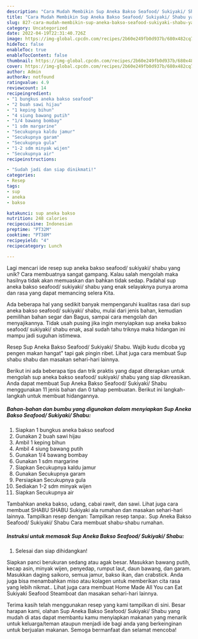 ```yaml
---
description: "Cara Mudah Membikin Sup Aneka Bakso Seafood/ Sukiyaki/ Shabu yang Lezat"
title: "Cara Mudah Membikin Sup Aneka Bakso Seafood/ Sukiyaki/ Shabu yang Lezat"
slug: 827-cara-mudah-membikin-sup-aneka-bakso-seafood-sukiyaki-shabu-yang-lezat
category: Uncategorized
date: 2022-04-19T22:31:40.726Z
image: https://img-global.cpcdn.com/recipes/2b60e249fb0d937b/680x482cq70/sup-aneka-bakso-seafood-sukiyaki-shabu-foto-resep-utama.jpg
hideToc: false
enableToc: true
enableTocContent: false
thumbnail: https://img-global.cpcdn.com/recipes/2b60e249fb0d937b/680x482cq70/sup-aneka-bakso-seafood-sukiyaki-shabu-foto-resep-utama.jpg
cover: https://img-global.cpcdn.com/recipes/2b60e249fb0d937b/680x482cq70/sup-aneka-bakso-seafood-sukiyaki-shabu-foto-resep-utama.jpg
author: Admin
authorAv: notfound
ratingvalue: 4.9
reviewcount: 14
recipeingredient:
- "1 bungkus aneka bakso seafood"
- "2 buah sawi hijau"
- "1 keping bihun"
- "4 siung bawang putih"
- "1/4 bawang bombay"
- "1 sdm margarine"
- "Secukupnya kaldu jamur"
- "Secukupnya garam"
- "Secukupnya gula"
- "1-2 sdm minyak wijen"
- "Secukupnya air"
recipeinstructions:

- "Sudah jadi dan siap dinikmati!"
categories:
- Resep
tags:
- sup
- aneka
- bakso

katakunci: sup aneka bakso 
nutrition: 248 calories
recipecuisine: Indonesian
preptime: "PT32M"
cooktime: "PT38M"
recipeyield: "4"
recipecategory: Lunch

---
```





Lagi mencari ide resep sup aneka bakso seafood/ sukiyaki/ shabu yang unik? Cara membuatnya sangat gampang. Kalau salah mengolah maka hasilnya tidak akan memuaskan dan bahkan tidak sedap. Padahal sup aneka bakso seafood/ sukiyaki/ shabu yang enak selayaknya punya aroma dan rasa yang dapat memancing selera Kita.





Ada beberapa hal yang sedikit banyak mempengaruhi kualitas rasa dari sup aneka bakso seafood/ sukiyaki/ shabu, mulai dari jenis bahan, kemudian pemilihan bahan segar dan Bagus, sampai cara mengolah dan menyajikannya. Tidak usah pusing jika ingin menyiapkan sup aneka bakso seafood/ sukiyaki/ shabu enak,      asal sudah tahu triknya maka hidangan ini mampu jadi suguhan istimewa.














Resep Sup Aneka Bakso Seafood/ Sukiyaki/ Shabu. Wajib kudu dicoba yg pengen makan hangat&#34; tapi gak pingin ribet. Lihat juga cara membuat Sup shabu shabu dan masakan sehari-hari lainnya.






Berikut ini ada beberapa tips dan trik praktis yang dapat diterapkan untuk mengolah sup aneka bakso seafood/ sukiyaki/ shabu yang siap dikreasikan. Anda dapat membuat Sup Aneka Bakso Seafood/ Sukiyaki/ Shabu menggunakan 11 jenis bahan dan 0 tahap pembuatan. Berikut ini langkah-langkah untuk membuat hidangannya.

<!--inarticleads1-->

##### Bahan-bahan dan bumbu yang digunakan dalam menyiapkan Sup Aneka Bakso Seafood/ Sukiyaki/ Shabu:

1. Siapkan 1 bungkus aneka bakso seafood
1. Gunakan 2 buah sawi hijau
1. Ambil 1 keping bihun
1. Ambil 4 siung bawang putih
1. Gunakan 1/4 bawang bombay
1. Gunakan 1 sdm margarine
1. Siapkan Secukupnya kaldu jamur
1. Gunakan Secukupnya garam
1. Persiapkan Secukupnya gula
1. Sediakan 1-2 sdm minyak wijen
1. Siapkan Secukupnya air


Tambahkan aneka bakso, udang, cabai rawit, dan sawi. Lihat juga cara membuat SHABU SHABU Sukiyaki ala rumahan dan masakan sehari-hari lainnya. Tampilkan resep dengan: Tampilkan resep tanpa:. Sup Aneka Bakso Seafood/ Sukiyaki/ Shabu Cara membuat shabu-shabu rumahan. 

<!--inarticleads2-->

##### Instruksi untuk memasak Sup Aneka Bakso Seafood/ Sukiyaki/ Shabu:


1. Selesai dan siap dihidangkan!

Siapkan panci berukuran sedang atau agak besar. Masukkan bawang putih, kecap asin, minyak wijen, penyedap, rumput laut, daun bawang, dan garam. Masukkan daging saikoro, semua jamur, bakso ikan, dan crabstick. Anda juga bisa menambahkan miso atau kolagen untuk memberikan cita rasa yang lebih nikmat.. Lihat juga cara membuat Home Made All You can Eat Sukiyaki Seafood Steamboat dan masakan sehari-hari lainnya. 

Terima kasih telah menggunakan resep yang kami tampilkan di sini. Besar harapan kami, olahan Sup Aneka Bakso Seafood/ Sukiyaki/ Shabu yang mudah di atas dapat membantu kamu menyiapkan makanan yang menarik untuk keluarga/teman ataupun menjadi ide bagi anda yang berkeinginan untuk berjualan makanan. Semoga bermanfaat dan selamat mencoba!
